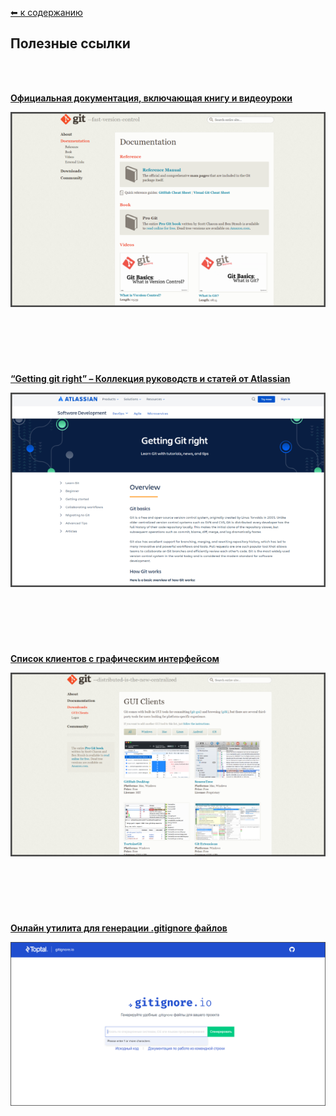 [⬅  к содержанию](../readme.md)

## Полезные ссылки
&nbsp;<br>
&nbsp;<br>

<b>[Официальная документация, включающая книгу и видеоуроки][link1]</b>    
    
![Официальная документация, включающая книгу и видеоуроки][image1]
   
&nbsp;<br>
---
&nbsp;<br>

<b>[“Getting git right” – Коллекция руководств и статей от Atlassian][link2]</b>    
    
![“Getting git right” – Коллекция руководств и статей от Atlassian][image2]
   
&nbsp;<br>
---
&nbsp;<br>

<b>[Список клиентов с графическим интерфейсом][link3]</b>    
    
![Список клиентов с графическим интерфейсом][image3]
   
&nbsp;<br>
---
&nbsp;<br>

<b>[Онлайн утилита для генерации .gitignore файлов][link4]</b>    
    
![Онлайн утилита для генерации .gitignore файлов][image4]
   
&nbsp;<br>



[image1]: ../img/links1.png
[image2]: ../img/links2.png
[image3]: ../img/links3.png
[image4]: ../img/links4.png


[link1]: https://git-scm.com/doc "Официальная документация, включающая книгу и видеоуроки"
[link2]: https://www.atlassian.com/git "“Getting git right” – Коллекция руководств и статей от Atlassian"
[link3]: https://www.git-scm.com/downloads/guis "Список клиентов с графическим интерфейсом"
[link4]: https://www.toptal.com/developers/gitignore "Онлайн утилита для генерации .gitignore файлов"
